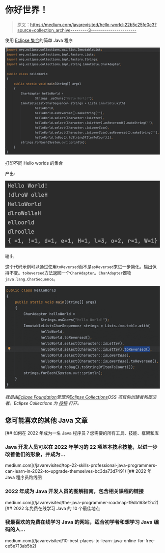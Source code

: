 # 你好世界！

> 原文：<https://medium.com/javarevisited/hello-world-22b5c25fe0c3?source=collection_archive---------3----------------------->

使用 [Eclipse 集合](https://github.com/eclipse/eclipse-collections)的简单 Java 程序

![](img/aca0ebaa752e7a2cb2df1db9a93d642a.png)

打印不同 Hello worlds 的集合

产出:

![](img/07d2ec56586e804f3486765065e7d3a9.png)

输出

这个代码示例可以通过使用`toReversed`而不是`asReversed`来进一步简化。输出保持不变。`toReversed`方法返回一个`CharAdapter`。`CharAdapter`器物`java.lang.CharSequence`。

![](img/7a8e8c5005e77ef462aca529d58c2757.png)

*我是由*[*Eclipse Foundation*](https://projects.eclipse.org/projects/technology.collections)*管理的*[*Eclipse Collections*](https://github.com/eclipse/eclipse-collections)*OSS 项目的创建者和提交者。Eclipse Collections 为* [*投稿*](https://github.com/eclipse/eclipse-collections/blob/master/CONTRIBUTING.md) *打开。*

## 您可能喜欢的其他 Java 文章

[](/javarevisited/top-22-skills-professional-java-programmers-can-learn-in-2022-to-upgrade-themselves-bc3da73d7491) [## 如何在 2022 年成为一名 Java 程序员？您需要的所有工具、技能、框架和库

### Java 开发人员可以在 2022 年学习的 22 项基本技术技能，以进一步改善他们的形象，并成为…

medium.com](/javarevisited/top-22-skills-professional-java-programmers-can-learn-in-2022-to-upgrade-themselves-bc3da73d7491) [](/javarevisited/the-java-programmer-roadmap-f9db163ef2c2) [## 2022 年 Java 程序员路线图

### 2022 年成为 Java 开发人员的图解指南，包含相关课程的链接

medium.com](/javarevisited/the-java-programmer-roadmap-f9db163ef2c2) [](/javarevisited/10-best-places-to-learn-java-online-for-free-ce5e713ab5b2) [## 2022 年免费在线学习 Java 的 10 个最佳地点

### 我最喜欢的免费在线学习 Java 的网站，适合初学者和想学习 Java 编码的人…

medium.com](/javarevisited/10-best-places-to-learn-java-online-for-free-ce5e713ab5b2)
